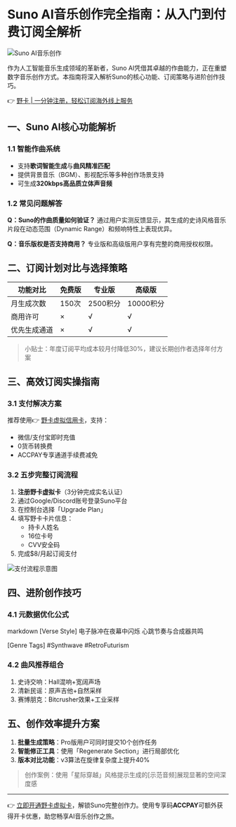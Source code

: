 # Suno AI音乐创作完全指南：从入门到付费订阅全解析

![Suno AI音乐创作](https://bbtdd.com/wp-content/uploads/img/96907976571.webp)

作为人工智能音乐生成领域的革新者，Suno AI凭借其卓越的作曲能力，正在重塑数字音乐创作方式。本指南将深入解析Suno的核心功能、订阅策略与进阶创作技巧。

👉 [野卡 | 一分钟注册，轻松订阅海外线上服务](https://bbtdd.com/yeka)

## 一、Suno AI核心功能解析
### 1.1 智能作曲系统
- 支持**歌词智能生成**与**曲风精准匹配**
- 提供背景音乐（BGM）、影视配乐等多种创作场景支持
- 可生成**320kbps高品质立体声音频**

### 1.2 常见问题解答
**Q：Suno的作曲质量如何验证？**
通过用户实测反馈显示，其生成的史诗风格音乐片段在动态范围（Dynamic Range）和频响特性上表现优异。

**Q：音乐版权是否支持商用？**
专业版和高级版用户享有完整的商用授权权限。

## 二、订阅计划对比与选择策略
| 功能对比        | 免费版       | 专业版        | 高级版        |
|---------------|-------------|--------------|--------------|
| 月生成次数      | 150次       | 2500积分      | 10000积分     |
| 商用许可        | ×           | √            | √            |
| 优先生成通道    | ×           | √            | √            |

> 小贴士：年度订阅平均成本较月付降低30%，建议长期创作者选择年付方案

## 三、高效订阅实操指南
### 3.1 支付解决方案
推荐使用👉 [野卡虚拟信用卡](https://bbtdd.com/yeka)，支持：
- 微信/支付宝即时充值
- 0货币转换费
- ACCPAY专享通道手续费减免

### 3.2 五步完整订阅流程
1. **注册野卡虚拟卡**（3分钟完成实名认证）
2. 通过Google/Discord账号登录Suno平台
3. 在控制台选择「Upgrade Plan」
4. 填写野卡卡片信息：
   - 持卡人姓名
   - 16位卡号
   - CVV安全码
5. 完成$8/月起订阅支付

![支付流程示意图](https://bbtdd.com/wp-content/uploads/img/75906526057000.webp)

## 四、进阶创作技巧
### 4.1 元数据优化公式
markdown
[Verse Style]
电子脉冲在夜幕中闪烁
心跳节奏与合成器共鸣

[Genre Tags]
#Synthwave #RetroFuturism


### 4.2 曲风推荐组合
1. 史诗交响：Hall混响+宽阔声场
2. 清新民谣：原声吉他+自然采样
3. 赛博朋克：Bitcrusher效果+工业采样

## 五、创作效率提升方案
1. **批量生成策略**：Pro版用户可同时提交10个创作任务
2. **智能修正工具**：使用「Regenerate Section」进行局部优化
3. **版本对比功能**：v3算法在旋律复杂度上提升40%

> 创作案例：使用「星际穿越」风格提示生成的[示范音频]展现显著的空间深度感

---

👉 [立即开通野卡虚拟卡](https://bbtdd.com/yeka)，解锁Suno完整创作力。使用专享码**ACCPAY**可额外获得开卡优惠，助您畅享AI音乐创作之旅。